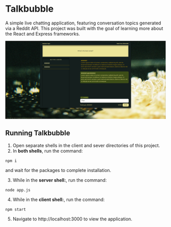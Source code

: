 # Talkbubble

A simple live chatting application, featuring conversation topics generated via a Reddit API. This project was built with the goal of learning more about the React and Express frameworks.

![Talkbubble Chatting App](talkbubble.png?raw=true "Talkbubble chatting app")

## Running Talkbubble
1. Open separate shells in the client and sever directories of this project.
2. In **both shells**, run the command:
```
npm i
```
  and wait for the packages to complete installation.

3. While in the **server shell:**, run the command:
```
node app.js
```

4. While in the **client shell:**, run the command:
```
npm start
```

5. Navigate to http://localhost:3000 to view the application.
